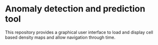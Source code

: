 # Anomaly detection and prediction tool

This repository provides a graphical user interface to load and display cell based density maps and allow navigation
through time. 